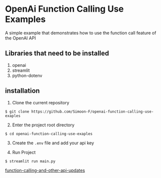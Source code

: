 # OpenAi Function Calling Use Examples

A simple example that demonstrates how to use the function call feature of the OpenAI API

## Libraries that need to be installed

1. openai
2. streamlit
3. python-dotenv

## installation

1. Clone the current repository

```shell
$ git clone https://github.com/Simoon-F/openai-function-calling-use-exaples
```

2. Enter the project root directory

```shell
$ cd openai-function-calling-use-exaples
```

3. Create the `.env` file and add your api key

4. Run Project
```shell
$ streamlit run main.py
```

[function-calling-and-other-api-updates](https://openai.com/blog/function-calling-and-other-api-updates)
